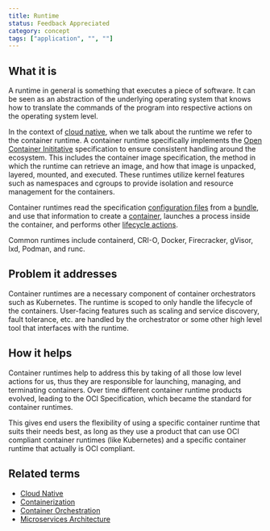 ```yaml
---
title: Runtime
status: Feedback Appreciated
category: concept
tags: ["application", "", ""]
---
```


## What it is

A runtime in general is something that executes a piece of software. 
It can be seen as an abstraction of the underlying operating system that knows how to translate the commands of the program into respective actions on the operating system level. 

In the context of [cloud native](/cloud-native-apps/), when we talk about the runtime we refer to the container runtime. 
A container runtime specifically implements the [Open Container Inititative](https://opencontainers.org/) specification to ensure consistent handling around the ecosystem. 
This includes the container image specification, the method in which the runtime can retrieve an image, 
and how that image is unpacked, layered, mounted, and executed. 
These runtimes utilize kernel features such as namespaces and cgroups to provide isolation and resource management for the containers.

Container runtimes read the specification [configuration files](https://github.com/opencontainers/runtime-spec/blob/main/glossary.md#configuration) from a [bundle](https://github.com/opencontainers/runtime-spec/blob/main/glossary.md#bundle), and use that information to create a [container](https://github.com/opencontainers/runtime-spec/blob/main/glossary.md#container), launches a process inside the container, and performs other [lifecycle actions](https://github.com/opencontainers/runtime-spec/blob/main/runtime.md).

Common runtimes include containerd, CRI-O, Docker, Firecracker, gVisor, lxd, Podman, and runc. 


## Problem it addresses

Container runtimes are a necessary component of container orchestrators such as Kubernetes. The runtime is scoped to only handle the lifecycle of the containers. User-facing features such as scaling and service discovery, fault tolerance, etc. are handled by the orchestrator or some other high level tool that interfaces with the runtime. 

## How it helps

Container runtimes help to address this by taking of all those low level actions for us, 
thus they are responsible for launching, managing, and terminating containers. 
Over time different container runtime products evolved, leading to the OCI Specification, 
which became the standard for container runtimes. 

This gives end users the flexibility of using a specific container runtime that suits their needs best, 
as long as they use a product that can use OCI compliant container runtimes (like Kubernetes) 
and a specific container runtime that actually is OCI compliant. 




## Related terms

- [Cloud Native](https://glossary.cncf.io/cloud-native-apps/)
- [Containerization](https://glossary.cncf.io/containerization/)
- [Container Orchestration](https://glossary.cncf.io/container-orchestration/)
- [Microservices Architecture](https://glossary.cncf.io/microservices-architecture/)
